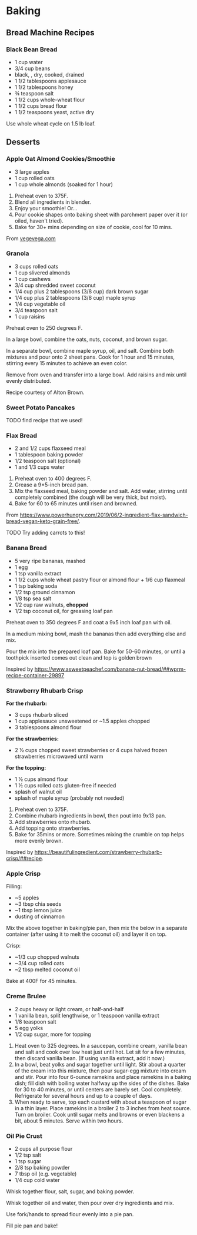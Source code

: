 # Baking

## Bread Machine Recipes

### Black Bean Bread

 - 1  cup  water
 - 3/4  cup  beans
 - black, , dry, cooked, drained  
 - 1 1/2  tablespoons  applesauce
 - 1 1/2  tablespoons  honey
 - ¾  teaspoon  salt
 - 1 1/2  cups  whole-wheat flour
 - 1 1/2  cups  bread flour
 - 1 1/2  teaspoons  yeast, active dry

 Use whole wheat cycle on 1.5 lb loaf.


## Desserts

### Apple Oat Almond Cookies/Smoothie

 - 3 large apples
 - 1 cup rolled oats
 - 1 cup whole almonds (soaked for 1 hour)

1. Preheat oven to 375F.
2. Blend all ingredients in blender.
3. Enjoy your smoothie!  Or...
4. Pour cookie shapes onto baking sheet with parchment paper over it (or oiled,
   haven't tried).
5. Bake for 30+ mins depending on size of cookie, cool for 10 mins.

From
[vegevega.com](https://vegevega.com/healthy-3-ingredient-apple-almond-breakfast-cookies/)

### Granola
    
 - 3 cups rolled oats
 - 1 cup slivered almonds
 - 1 cup cashews
 - 3/4 cup shredded sweet coconut
 - 1/4 cup plus 2 tablespoons (3/8 cup) dark brown sugar
 - 1/4 cup plus 2 tablespoons (3/8 cup) maple syrup
 - 1/4 cup vegetable oil
 - 3/4 teaspoon salt
 - 1 cup raisins

Preheat oven to 250 degrees F.

In a large bowl, combine the oats, nuts, coconut, and brown sugar.

In a separate bowl, combine maple syrup, oil, and salt. Combine both mixtures
and pour onto 2 sheet pans. Cook for 1 hour and 15 minutes, stirring every 15
minutes to achieve an even color.

Remove from oven and transfer into a large bowl. Add raisins and mix until
evenly distributed.

Recipe courtesy of Alton Brown.


### Sweet Potato Pancakes

TODO find recipe that we used!


### Flax Bread

 - 2 and 1/2 cups flaxseed meal
 - 1 tablespoon baking powder
 - 1/2 teaspoon salt (optional)
 - 1 and 1/3 cups water

1. Preheat oven to 400 degrees F.
1. Grease a 9×5-inch bread pan.
1. Mix the flaxseed meal, baking powder and salt. Add water, stirring until
   completely combined (the dough will be very thick, but moist).
1. Bake for 60 to 65 minutes until risen and browned.

From https://www.powerhungry.com/2019/06/2-ingredient-flax-sandwich-bread-vegan-keto-grain-free/.

TODO Try adding carrots to this!


### Banana Bread

 - 5 very ripe bananas, mashed
 - 1 egg
 - 1 tsp vanilla extract
 - 1 1/2 cups whole wheat pastry flour or almond flour + 1/6 cup flaxmeal
 - 1 tsp baking soda
 - 1/2 tsp ground cinnamon
 - 1/8 tsp sea salt
 - 1/2 cup raw walnuts, **chopped**
 - 1/2 tsp coconut oil, for greasing loaf pan

Preheat oven to 350 degrees F and coat a 9x5 inch loaf pan with oil.

In a medium mixing bowl, mash the bananas then add everything else and mix.

Pour the mix into the prepared loaf pan.  Bake for 50-60 minutes, or until a
toothpick inserted comes out clean and top is golden brown

Inspired by https://www.asweetpeachef.com/banana-nut-bread/##wprm-recipe-container-29897


### Strawberry Rhubarb Crisp

**For the rhubarb:**
 - 3 cups rhubarb sliced
 - 1 cup applesauce unsweetened or ~1.5 apples chopped
 - 3 tablespoons almond flour

**For the strawberries:**
 - 2 ½ cups chopped sweet strawberries or 4 cups halved frozen strawberries
   microwaved until warm

**For the topping:**
 - 1 ½ cups almond flour
 - 1 ½ cups rolled oats gluten-free if needed
 - splash of walnut oil
 - splash of maple syrup (probably not needed)

1. Preheat oven to 375F.
1. Combine rhubarb ingredients in bowl, then pout into 9x13 pan.
1. Add strawberries onto rhubarb.
1. Add topping onto strawberries.
1. Bake for 35mins or more.  Sometimes mixing the crumble on top helps more
   evenly brown.

Inspired by https://beautifulingredient.com/strawberry-rhubarb-crisp/##recipe.

### Apple Crisp

Filling:
 - ~5 apples
 - ~3 tbsp chia seeds
 - ~1 tbsp lemon juice
 - dusting of cinnamon

 Mix the above together in baking/pie pan, then mix the below in a separate
 container (after using it to melt the coconut oil) and layer it on top.

 Crisp:
 - ~1/3 cup chopped walnuts
 - ~3/4 cup rolled oats
 - ~2 tbsp melted coconut oil
 
 Bake at 400F for 45 minutes.

### Creme Brulee

 - 2 cups heavy or light cream, or half-and-half
 - 1 vanilla bean, split lengthwise, or 1 teaspoon vanilla extract
 - 1/8 teaspoon salt
 - 5 egg yolks
 - 1/2 cup sugar, more for topping

1. Heat oven to 325 degrees. In a saucepan, combine cream, vanilla bean and salt
   and cook over low heat just until hot. Let sit for a few minutes, then
   discard vanilla bean. (If using vanilla extract, add it now.)
2. In a bowl, beat yolks and sugar together until light. Stir about a quarter of
   the cream into this mixture, then pour sugar-egg mixture into cream and stir.
   Pour into four 6-ounce ramekins and place ramekins in a baking dish; fill
   dish with boiling water halfway up the sides of the dishes. Bake for 30 to 40
   minutes, or until centers are barely set. Cool completely. Refrigerate for
   several hours and up to a couple of days.
3. When ready to serve, top each custard with about a teaspoon of sugar in a
   thin layer. Place ramekins in a broiler 2 to 3 inches from heat source.  Turn
   on broiler. Cook until sugar melts and browns or even blackens a bit, about 5
   minutes. Serve within two hours.


### Oil Pie Crust

 - 2 cups all purpose flour
 - 1/2 tsp salt
 - 1 tsp sugar
 - 2/8 tsp baking powder
 - 7 tbsp oil (e.g. vegetable)
 - 1/4 cup cold water

Whisk together flour, salt, sugar, and baking powder.

Whisk together oil and water, then pour over dry ingredients and mix.

Use fork/hands to spread flour evenly into a pie pan.

Fill pie pan and bake!



